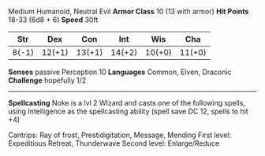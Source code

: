 Medium Humanoid, Neutral Evil
**Armor Class** 10 (13 with armor)
**Hit Points** 18-33 (6d8 + 6)
**Speed** 30ft  

| Str | Dex | Con | Int | Wis | Cha |
| ---- | ---- | ---- | ---- | ---- | ---- |
| 8(-1) | 12(+1) | 13(+1) | 14(+2) | 10(+0) | 11(+0) |
**Senses** passive Perception 10
**Languages** Common, Elven, Draconic
**Challenge** hopefully 1/2

---
**Spellcasting** 
Noke is a lvl 2 WIzard and casts one of the following spells, using Intelligence as the spellcasting ability (spell save DC 12, spells to hit +4)

Cantrips: Ray of frost, Prestidigitation, Message, Mending
First level: Expeditious Retreat, Thunderwave
Second level: Enlarge/Reduce